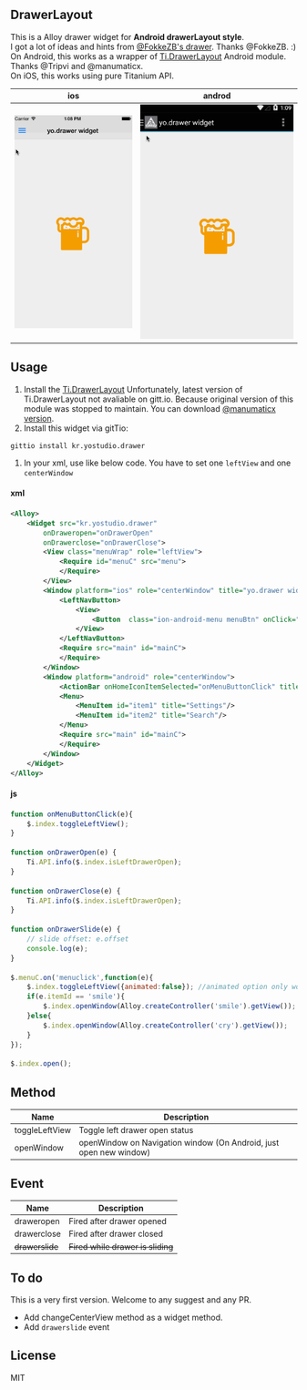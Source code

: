 ## DrawerLayout
This is a Alloy drawer widget for **Android drawerLayout style**.  
I got a lot of ideas and hints from [@FokkeZB's drawer](https://github.com/FokkeZB/nl.fokkezb.drawer). Thanks  @FokkeZB. :)  
On Android, this works as a wrapper of [Ti.DrawerLayout](https://github.com/manumaticx/Ti.DrawerLayout) Android module. Thanks @Tripvi and @manumaticx.  
On iOS, this works using pure Titanium API.

ios | androd
--- | ------
![ios ScreenShoot](screenshot_ios.gif) | ![android ScreenShoot](screenshot_android.gif)

## Usage
1. Install the [Ti.DrawerLayout](https://github.com/manumaticx/Ti.DrawerLayout)
Unfortunately, latest version of Ti.DrawerLayout not avaliable on gitt.io. Because original version of this module was stopped to maintain. You can download [@manumaticx version](https://github.com/manumaticx/Ti.DrawerLayout/tree/master/dist).
1. Install this widget via gitTio:
```
gittio install kr.yostudio.drawer
```
1. In your xml, use like below code. You have to set one `leftView` and one `centerWindow`

#### xml
```xml
<Alloy>
	<Widget src="kr.yostudio.drawer"
    	onDraweropen="onDrawerOpen"
		onDrawerclose="onDrawerClose">
		<View class="menuWrap" role="leftView">
			<Require id="menuC" src="menu">
			</Require>
		</View>
		<Window platform="ios" role="centerWindow" title="yo.drawer widget">
			<LeftNavButton>
				<View>
					<Button  class="ion-android-menu menuBtn" onClick="onMenuButtonClick"/>
				</View>
			</LeftNavButton>
			<Require src="main" id="mainC">
			</Require>
		</Window>
		<Window platform="android" role="centerWindow">
		    <ActionBar onHomeIconItemSelected="onMenuButtonClick" title="yo.drawer widget" ></ActionBar>
			<Menu>
				<MenuItem id="item1" title="Settings"/>
				<MenuItem id="item2" title="Search"/>
			</Menu>
			<Require src="main" id="mainC">
			</Require>
		</Window>
	</Widget>
</Alloy>
```

#### js
```javascript
function onMenuButtonClick(e){
    $.index.toggleLeftView();
}

function onDrawerOpen(e) {
    Ti.API.info($.index.isLeftDrawerOpen);
}

function onDrawerClose(e) {
    Ti.API.info($.index.isLeftDrawerOpen);
}

function onDrawerSlide(e) {
    // slide offset: e.offset
    console.log(e);
}

$.menuC.on('menuclick',function(e){
    $.index.toggleLeftView({animated:false}); //animated option only work on ios
    if(e.itemId == 'smile'){
        $.index.openWindow(Alloy.createController('smile').getView());
    }else{
        $.index.openWindow(Alloy.createController('cry').getView());
    }
});

$.index.open();
```
## Method 
Name | Description
---- | -----------
toggleLeftView | Toggle left drawer open status
openWindow | openWindow on Navigation window (On Android, just open new window)

## Event
Name | Description
---- | -----------
draweropen | Fired after drawer opened
drawerclose | Fired after drawer closed
~~drawerslide~~ | ~~Fired while drawer is sliding~~

## To do
This is a very first version. Welcome to any suggest and any PR.
- Add changeCenterView method as a widget method.
- Add `drawerslide` event

## License
MIT
